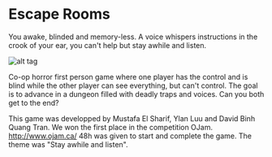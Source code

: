 # Escape Rooms
You awake, blinded and memory-less. A voice whispers instructions in the crook of your ear, you can't help but stay awhile and listen.

![alt tag](https://media.giphy.com/media/3oz8xMTr7MR1QDTozK/giphy.gif)

Co-op horror first person game where one player has the control and is blind while the other player can see everything, but can't control.
The goal is to advance in a dungeon filled with deadly traps and voices. Can you both get to the end?

This game was developped by Mustafa El Sharif, Ylan Luu and David Binh Quang Tran.
We won the first place in the competition OJam. http://www.ojam.ca/
48h was given to start and complete the game. The theme was "Stay awhile and listen".
